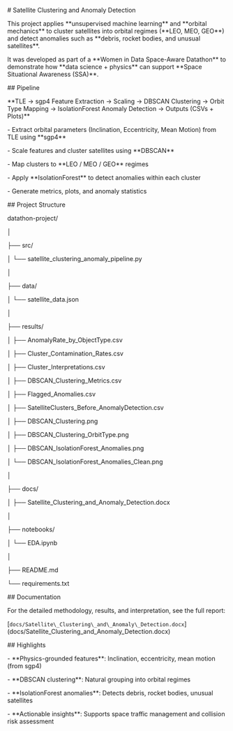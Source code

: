 \# Satellite Clustering and Anomaly Detection



This project applies \*\*unsupervised machine learning\*\* and \*\*orbital mechanics\*\* to cluster satellites into orbital regimes (\*\*LEO, MEO, GEO\*\*) and detect anomalies such as \*\*debris, rocket bodies, and unusual satellites\*\*.



It was developed as part of a \*\*Women in Data Space-Aware Datathon\*\* to demonstrate how \*\*data science + physics\*\* can support \*\*Space Situational Awareness (SSA)\*\*.



\## Pipeline



\*\*TLE → sgp4 Feature Extraction → Scaling → DBSCAN Clustering → Orbit Type Mapping → IsolationForest Anomaly Detection → Outputs (CSVs + Plots)\*\*



\- Extract orbital parameters (Inclination, Eccentricity, Mean Motion) from TLE using \*\*sgp4\*\*

\- Scale features and cluster satellites using \*\*DBSCAN\*\*

\- Map clusters to \*\*LEO / MEO / GEO\*\* regimes

\- Apply \*\*IsolationForest\*\* to detect anomalies within each cluster

\- Generate metrics, plots, and anomaly statistics



\## Project Structure



datathon-project/

│

├── src/

│ └── satellite\_clustering\_anomaly\_pipeline.py

│

├── data/

│ └── satellite\_data.json

│

├── results/

│ ├── AnomalyRate\_by\_ObjectType.csv

│ ├── Cluster\_Contamination\_Rates.csv

│ ├── Cluster\_Interpretations.csv

│ ├── DBSCAN\_Clustering\_Metrics.csv

│ ├── Flagged\_Anomalies.csv

│ ├── SatelliteClusters\_Before\_AnomalyDetection.csv

│ ├── DBSCAN\_Clustering.png

│ ├── DBSCAN\_Clustering\_OrbitType.png

│ ├── DBSCAN\_IsolationForest\_Anomalies.png

│ └── DBSCAN\_IsolationForest\_Anomalies\_Clean.png

│

├── docs/

│ ├── Satellite\_Clustering\_and\_Anomaly\_Detection.docx

│

├── notebooks/

│ └── EDA.ipynb

│

├── README.md

└── requirements.txt



\## Documentation



For the detailed methodology, results, and interpretation, see the full report:



\[`docs/Satellite\_Clustering\_and\_Anomaly\_Detection.docx`](docs/Satellite\_Clustering\_and\_Anomaly\_Detection.docx)



\## Highlights



\- \*\*Physics-grounded features\*\*: Inclination, eccentricity, mean motion (from sgp4)  

\- \*\*DBSCAN clustering\*\*: Natural grouping into orbital regimes  

\- \*\*IsolationForest anomalies\*\*: Detects debris, rocket bodies, unusual satellites  

\- \*\*Actionable insights\*\*: Supports space traffic management and collision risk assessment





